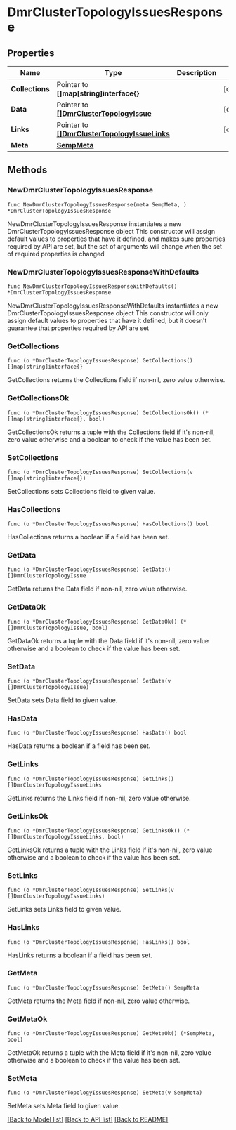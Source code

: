 # DmrClusterTopologyIssuesResponse

## Properties

Name | Type | Description | Notes
------------ | ------------- | ------------- | -------------
**Collections** | Pointer to **[]map[string]interface{}** |  | [optional] 
**Data** | Pointer to [**[]DmrClusterTopologyIssue**](DmrClusterTopologyIssue.md) |  | [optional] 
**Links** | Pointer to [**[]DmrClusterTopologyIssueLinks**](DmrClusterTopologyIssueLinks.md) |  | [optional] 
**Meta** | [**SempMeta**](SempMeta.md) |  | 

## Methods

### NewDmrClusterTopologyIssuesResponse

`func NewDmrClusterTopologyIssuesResponse(meta SempMeta, ) *DmrClusterTopologyIssuesResponse`

NewDmrClusterTopologyIssuesResponse instantiates a new DmrClusterTopologyIssuesResponse object
This constructor will assign default values to properties that have it defined,
and makes sure properties required by API are set, but the set of arguments
will change when the set of required properties is changed

### NewDmrClusterTopologyIssuesResponseWithDefaults

`func NewDmrClusterTopologyIssuesResponseWithDefaults() *DmrClusterTopologyIssuesResponse`

NewDmrClusterTopologyIssuesResponseWithDefaults instantiates a new DmrClusterTopologyIssuesResponse object
This constructor will only assign default values to properties that have it defined,
but it doesn't guarantee that properties required by API are set

### GetCollections

`func (o *DmrClusterTopologyIssuesResponse) GetCollections() []map[string]interface{}`

GetCollections returns the Collections field if non-nil, zero value otherwise.

### GetCollectionsOk

`func (o *DmrClusterTopologyIssuesResponse) GetCollectionsOk() (*[]map[string]interface{}, bool)`

GetCollectionsOk returns a tuple with the Collections field if it's non-nil, zero value otherwise
and a boolean to check if the value has been set.

### SetCollections

`func (o *DmrClusterTopologyIssuesResponse) SetCollections(v []map[string]interface{})`

SetCollections sets Collections field to given value.

### HasCollections

`func (o *DmrClusterTopologyIssuesResponse) HasCollections() bool`

HasCollections returns a boolean if a field has been set.

### GetData

`func (o *DmrClusterTopologyIssuesResponse) GetData() []DmrClusterTopologyIssue`

GetData returns the Data field if non-nil, zero value otherwise.

### GetDataOk

`func (o *DmrClusterTopologyIssuesResponse) GetDataOk() (*[]DmrClusterTopologyIssue, bool)`

GetDataOk returns a tuple with the Data field if it's non-nil, zero value otherwise
and a boolean to check if the value has been set.

### SetData

`func (o *DmrClusterTopologyIssuesResponse) SetData(v []DmrClusterTopologyIssue)`

SetData sets Data field to given value.

### HasData

`func (o *DmrClusterTopologyIssuesResponse) HasData() bool`

HasData returns a boolean if a field has been set.

### GetLinks

`func (o *DmrClusterTopologyIssuesResponse) GetLinks() []DmrClusterTopologyIssueLinks`

GetLinks returns the Links field if non-nil, zero value otherwise.

### GetLinksOk

`func (o *DmrClusterTopologyIssuesResponse) GetLinksOk() (*[]DmrClusterTopologyIssueLinks, bool)`

GetLinksOk returns a tuple with the Links field if it's non-nil, zero value otherwise
and a boolean to check if the value has been set.

### SetLinks

`func (o *DmrClusterTopologyIssuesResponse) SetLinks(v []DmrClusterTopologyIssueLinks)`

SetLinks sets Links field to given value.

### HasLinks

`func (o *DmrClusterTopologyIssuesResponse) HasLinks() bool`

HasLinks returns a boolean if a field has been set.

### GetMeta

`func (o *DmrClusterTopologyIssuesResponse) GetMeta() SempMeta`

GetMeta returns the Meta field if non-nil, zero value otherwise.

### GetMetaOk

`func (o *DmrClusterTopologyIssuesResponse) GetMetaOk() (*SempMeta, bool)`

GetMetaOk returns a tuple with the Meta field if it's non-nil, zero value otherwise
and a boolean to check if the value has been set.

### SetMeta

`func (o *DmrClusterTopologyIssuesResponse) SetMeta(v SempMeta)`

SetMeta sets Meta field to given value.



[[Back to Model list]](../README.md#documentation-for-models) [[Back to API list]](../README.md#documentation-for-api-endpoints) [[Back to README]](../README.md)


